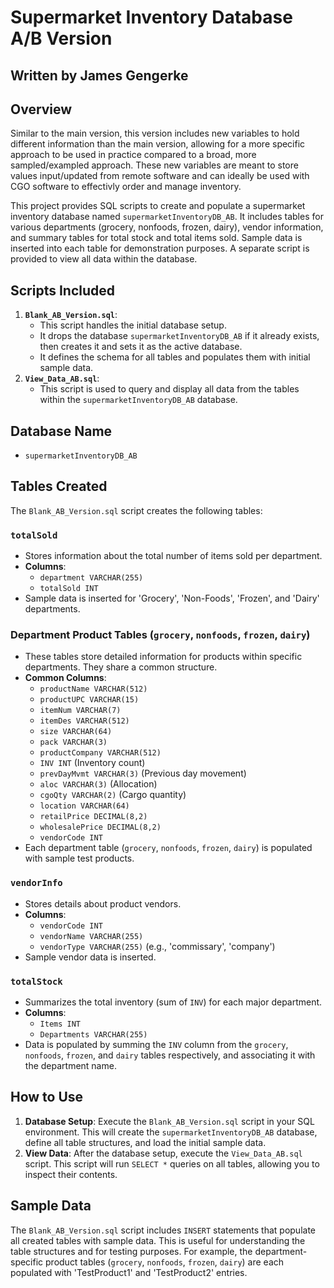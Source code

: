 # Supermarket Inventory Database A/B Version

## Written by James Gengerke

## Overview

Similar to the main version, this version includes new variables to hold different information than the main version, allowing for a more specific approach to be used in practice compared to a broad, more sampled/exampled approach. These new variables are meant to store values input/updated from remote software and can ideally be used with CGO software to effectivly order and manage inventory. 

This project provides SQL scripts to create and populate a supermarket inventory database named `supermarketInventoryDB_AB`. It includes tables for various departments (grocery, nonfoods, frozen, dairy), vendor information, and summary tables for total stock and total items sold. Sample data is inserted into each table for demonstration purposes. A separate script is provided to view all data within the database.

## Scripts Included

1.  **`Blank_AB_Version.sql`**:
    * This script handles the initial database setup.
    * It drops the database `supermarketInventoryDB_AB` if it already exists, then creates it and sets it as the active database.
    * It defines the schema for all tables and populates them with initial sample data.
2.  **`View_Data_AB.sql`**:
    * This script is used to query and display all data from the tables within the `supermarketInventoryDB_AB` database.

## Database Name

* `supermarketInventoryDB_AB`

## Tables Created

The `Blank_AB_Version.sql` script creates the following tables:

### `totalSold`
* Stores information about the total number of items sold per department.
* **Columns**:
    * `department VARCHAR(255)`
    * `totalSold INT`
* Sample data is inserted for 'Grocery', 'Non-Foods', 'Frozen', and 'Dairy' departments.

### Department Product Tables (`grocery`, `nonfoods`, `frozen`, `dairy`)
* These tables store detailed information for products within specific departments. They share a common structure.
* **Common Columns**:
    * `productName VARCHAR(512)`
    * `productUPC VARCHAR(15)`
    * `itemNum VARCHAR(7)`
    * `itemDes VARCHAR(512)`
    * `size VARCHAR(64)`
    * `pack VARCHAR(3)`
    * `productCompany VARCHAR(512)`
    * `INV INT` (Inventory count)
    * `prevDayMvmt VARCHAR(3)` (Previous day movement)
    * `aloc VARCHAR(3)` (Allocation)
    * `cgoQty VARCHAR(2)` (Cargo quantity)
    * `location VARCHAR(64)`
    * `retailPrice DECIMAL(8,2)`
    * `wholesalePrice DECIMAL(8,2)`
    * `vendorCode INT`
* Each department table (`grocery`, `nonfoods`, `frozen`, `dairy`) is populated with sample test products.

### `vendorInfo`
* Stores details about product vendors.
* **Columns**:
    * `vendorCode INT`
    * `vendorName VARCHAR(255)`
    * `vendorType VARCHAR(255)` (e.g., 'commissary', 'company')
* Sample vendor data is inserted.

### `totalStock`
* Summarizes the total inventory (sum of `INV`) for each major department.
* **Columns**:
    * `Items INT`
    * `Departments VARCHAR(255)`
* Data is populated by summing the `INV` column from the `grocery`, `nonfoods`, `frozen`, and `dairy` tables respectively, and associating it with the department name.

## How to Use

1.  **Database Setup**: Execute the `Blank_AB_Version.sql` script in your SQL environment. This will create the `supermarketInventoryDB_AB` database, define all table structures, and load the initial sample data.
2.  **View Data**: After the database setup, execute the `View_Data_AB.sql` script. This script will run `SELECT *` queries on all tables, allowing you to inspect their contents.

## Sample Data

The `Blank_AB_Version.sql` script includes `INSERT` statements that populate all created tables with sample data. This is useful for understanding the table structures and for testing purposes. For example, the department-specific product tables (`grocery`, `nonfoods`, `frozen`, `dairy`) are each populated with 'TestProduct1' and 'TestProduct2' entries.